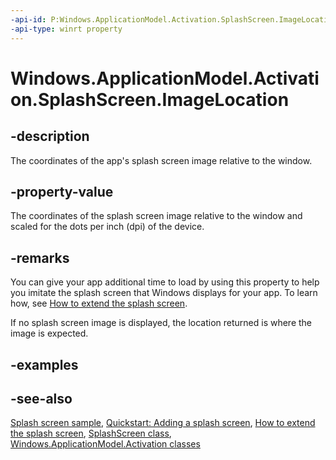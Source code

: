```yaml
---
-api-id: P:Windows.ApplicationModel.Activation.SplashScreen.ImageLocation
-api-type: winrt property
---
```


<!-- Property syntax
public Windows.Foundation.Rect ImageLocation { get; }
-->

# Windows.ApplicationModel.Activation.SplashScreen.ImageLocation

## -description
The coordinates of the app's splash screen image relative to the window.

## -property-value
The coordinates of the splash screen image relative to the window and scaled for the dots per inch (dpi) of the device.

## -remarks
You can give your app additional time to load by using this property to help you imitate the splash screen that Windows displays for your app. To learn how, see [How to extend the splash screen](https://msdn.microsoft.com/library/fd10a9ff-4e09-471f-886e-8b8246dc12de).

If no splash screen image is displayed, the location returned is where the image is expected.

## -examples


## -see-also
[Splash screen sample](https://go.microsoft.com/fwlink/p/?linkid=234889), [Quickstart: Adding a splash screen](https://msdn.microsoft.com/library/c70d1dd7-9e0e-4349-a496-88a5c3fd8e97), [How to extend the splash screen](https://msdn.microsoft.com/library/fd10a9ff-4e09-471f-886e-8b8246dc12de), [SplashScreen class](splashscreen.md), [Windows.ApplicationModel.Activation classes](windows_applicationmodel_activation_classes.md)
